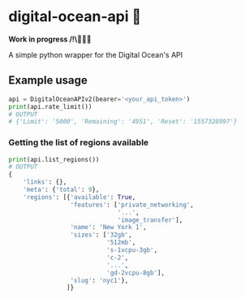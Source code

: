 # digital-ocean-api 🌊
__Work in progress /!\🚧🚧🚧__

A simple python wrapper for the Digital Ocean's API

## Example usage

```py
api = DigitalOceanAPIv2(bearer='<your_api_token>')
print(api.rate_limit())
# OUTPUT
# {'Limit': '5000', 'Remaining': '4951', 'Reset': '1557328997'}
```
### Getting the list of regions available

```py
print(api.list_regions())
# OUTPUT
{
    'links': {},
    'meta': {'total': 9},
    'regions': [{'available': True,
                 'features': ['private_networking',
                              '...',
                              'image_transfer'],
                 'name': 'New York 1',
                 'sizes': ['32gb',
                           '512mb',
                           's-1vcpu-3gb',
                           'c-2',
                           '...',
                           'gd-2vcpu-8gb'],
                 'slug': 'nyc1'},
                ]}
```
